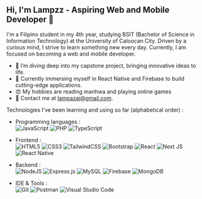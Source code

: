 ## Hi, I'm Lampzz - Aspiring Web and Mobile Developer 👋

I'm a Filipino student in my 4th year, studying BSIT (Bachelor of Science in Information Technology) at the University of Caloocan City. Driven by a curious mind, I strive to learn something new every day. Currently, I am focused on becoming a web and mobile developer.

- 🔭 I’m diving deep into my capstone project, bringing innovative ideas to life.
- 🌱 Currently immersing myself in React Native and Firebase to build cutting-edge applications.
- 😍 My hobbies are reading manhwa and playing online games
- 💌 Contact me at [lampazaj@gmail.com](mailto:lampazaj@gmail.com).

Technologies I've been learning and using so far (alphabetical order) :

- Programming languages : <br />
  ![JavaScript](https://img.shields.io/badge/javascript-%23323330.svg?style=flat&logo=javascript&logoColor=%23F7DF1E)
  ![PHP](https://img.shields.io/badge/php-%23777BB4.svg?style=flat&logo=php&logoColor=white)
  ![TypeScript](https://img.shields.io/badge/typescript-%23007ACC.svg?style=flat&logo=typescript&logoColor=white)

- Frontend : <br />
  ![HTML5](https://img.shields.io/badge/html5-%23E34F26.svg?style=flat&logo=html5&logoColor=white)
  ![CSS3](https://img.shields.io/badge/css3-%231572B6.svg?style=flat&logo=css3&logoColor=white)
  ![TailwindCSS](https://img.shields.io/badge/tailwindcss-%2338B2AC.svg?style=flat&logo=tailwind-css&logoColor=white)
  ![Bootstrap](https://img.shields.io/badge/bootstrap-%238511FA.svg?style=flat&logo=bootstrap&logoColor=white)
  ![React](https://img.shields.io/badge/react-%2320232a.svg?style=flat&logo=react&logoColor=%2361DAFB)
  ![Next JS](https://img.shields.io/badge/Next-black?style=flat&logo=next.js&logoColor=white)
  ![React Native](https://img.shields.io/badge/react_native-%2320232a.svg?style=flat&logo=react&logoColor=%2361DAFB)

- Backend : <br />
  ![NodeJS](https://img.shields.io/badge/node.js-6DA55F?style=flat&logo=node.js&logoColor=white)
  ![Express.js](https://img.shields.io/badge/express.js-%23404d59.svg?style=flat&logo=express&logoColor=%2361DAFB)
  ![MySQL](https://img.shields.io/badge/mysql-4479A1.svg?style=flat&logo=mysql&logoColor=white)
  ![Firebase](https://img.shields.io/badge/firebase-%23039BE5.svg?style=flat&logo=firebase)
  ![MongoDB](https://img.shields.io/badge/MongoDB-%234ea94b.svg?style=flat&logo=mongodb&logoColor=white)

- IDE & Tools : <br />
  ![Git](https://img.shields.io/badge/git-%23F05033.svg?style=flat&logo=git&logoColor=white)
  ![Postman](https://img.shields.io/badge/Postman-FF6C37?style=flat&logo=postman&logoColor=white)
  ![Visual Studio Code](https://img.shields.io/badge/VS%20Code-%23007ACC.svg?style=flat&logo=visual-studio-code&logoColor=white)

